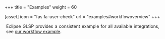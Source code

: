 +++
title = "Examples"
weight = 60

[asset]
  icon = "fas fa-user-check"
  url = "examples#workflowoverview"
+++

<p style="margin-left: 5px; margin-right: 5px; text-align: justify">
Eclipse GLSP provides a consistent example for all available integrations, see <a href="examples#workflowoverview">our workflow example</a>.
</p>
